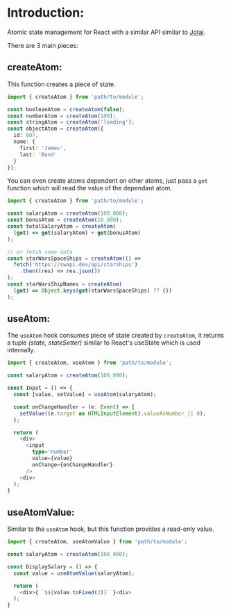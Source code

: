 # Introduction:

Atomic state management for React with a similar API similar to [Jotai](https://jotai.org/).

There are 3 main pieces:

## createAtom:

This function creates a piece of state.

```typescript
import { createAtom } from 'path/to/module';

const booleanAtom = createAtom(false);
const numberAtom = createAtom(100);
const stringAtom = createAtom('loading');
const objectAtom = createAtom({
  id: 007,
  name: {
    first: 'James',
    last: 'Bond'
  }
});
```

You can even create atoms dependent on other atoms, just pass a `get` function which will read the value of the dependant atom.

```typescript
import { createAtom } from 'path/to/module';

const salaryAtom = createAtom(100_000);
const bonusAtom = createAtom(10_000);
const totalSalaryAtom = createAtom(
  (get) => get(salaryAtom) + get(bonusAtom)
);

// or fetch some data
const starWarsSpaceShips = createAtom(() => 
  fetch('https://swapi.dev/api/starships')
    .then((res) => res.json())
);
const starWarsShipNames = createAtom(
  (get) => Object.keys(get(starWarsSpaceShips) ?? {})
);
```

## useAtom:

The `useAtom` hook consumes piece of state created by `createAtom`, it returns a tuple _(state, stateSetter)_ similar to React's useState which is used internally.

```typescript
import { createAtom, useAtom } from 'path/to/module';

const salaryAtom = createAtom(100_000);

const Input = () => {
  const [value, setValue] = useAtom(salaryAtom);

  const onChangeHandler = (e: Event) => {
    setValue((e.target as HTMLInputElement).valueAsNumber || 0);
  };

  return (
    <div>
      <input
        type='number'
        value={value}
        onChange={onChangeHandler}
      />
    <div>
  );
}
```

## useAtomValue:

Similar to the `useAtom` hook, but this function provides a read-only value.

```typescript
import { createAtom, useAtomValue } from 'path/to/module';

const salaryAtom = createAtom(100_000);

const DisplaySalary = () => {
  const value = useAtomValue(salaryAtom);

  return (
    <div>{ `$${value.toFixed(2)}` }<div>
  );
}
```



